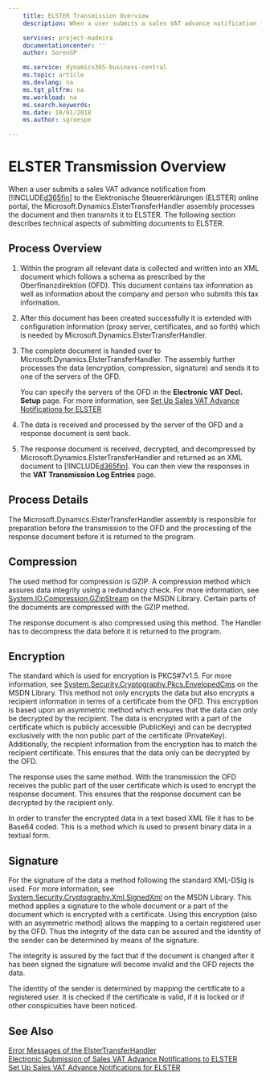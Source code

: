 ```yaml
---
    title: ELSTER Transmission Overview
    description: When a user submits a sales VAT advance notification from Business Central to the Elektronische Steuererklärungen (ELSTER) online portal, the Microsoft.Dynamics.ElsterTransferHandler assembly processes the document and then transmits it to ELSTER.

    services: project-madeira
    documentationcenter: ''
    author: SorenGP

    ms.service: dynamics365-business-central
    ms.topic: article
    ms.devlang: na
    ms.tgt_pltfrm: na
    ms.workload: na
    ms.search.keywords:
    ms.date: 10/01/2018
    ms.author: sgroespe

---
```

# ELSTER Transmission Overview
When a user submits a sales VAT advance notification from [!INCLUDE[d365fin](../../includes/d365fin_md.md)] to the Elektronische Steuererklärungen (ELSTER) online portal, the Microsoft.Dynamics.ElsterTransferHandler assembly processes the document and then transmits it to ELSTER. The following section describes technical aspects of submitting documents to ELSTER.  

## Process Overview  

1.  Within the program all relevant data is collected and written into an XML document which follows a schema as prescribed by the Oberfinanzdirektion (OFD). This document contains tax information as well as information about the company and person who submits this tax information.  
2.  After this document has been created successfully it is extended with configuration information (proxy server, certificates, and so forth) which is needed by Microsoft.Dynamics.ElsterTransferHandler.  
3.  The complete document is handed over to Microsoft.Dynamics.ElsterTransferHandler. The assembly further processes the data (encryption, compression, signature) and sends it to one of the servers of the OFD.  

    You can specify the servers of the OFD in the **Electronic VAT Decl. Setup** page. For more information, see [Set Up Sales VAT Advance Notifications for ELSTER](how-to-set-up-sales-vat-advance-notifications-for-elster.md)  

4.  The data is received and processed by the server of the OFD and a response document is sent back.  
5.  The response document is received, decrypted, and decompressed by Microsoft.Dynamics.ElsterTransferHandler and returned as an XML document to [!INCLUDE[d365fin](../../includes/d365fin_md.md)]. You can then view the responses in the **VAT Transmission Log Entries** page.  

## Process Details  
The Microsoft.Dynamics.ElsterTransferHandler assembly is responsible for preparation before the transmission to the OFD and the processing of the response document before it is returned to the program.  

## Compression  
The used method for compression is GZIP. A compression method which assures data integrity using a redundancy check. For more information, see [System.IO.Compression.GZipStream](https://go.microsoft.com/fwlink/?LinkId=200710) on the MSDN Library. Certain parts of the documents are compressed with the GZIP method.  

The response document is also compressed using this method. The Handler has to decompress the data before it is returned to the program.  

## Encryption  
The standard which is used for encryption is PKCS#7v1.5. For more information, see [System.Security.Cryptography.Pkcs.EnvelopedCms](https://go.microsoft.com/fwlink/?LinkId=200708) on the MSDN Library. This method not only encrypts the data but also encrypts a recipient information in terms of a certificate from the OFD. This encryption is based upon an asymmetric method which ensures that the data can only be decrypted by the recipient. The data is encrypted with a part of the certificate which is publicly accessible (PublicKey) and can be decrypted exclusively with the non public part of the certificate (PrivateKey). Additionally, the recipient information from the encryption has to match the recipient certificate. This ensures that the data only can be decrypted by the OFD.  

The response uses the same method. With the transmission the OFD receives the public part of the user certificate which is used to encrypt the response document. This ensures that the response document can be decrypted by the recipient only.  

In order to transfer the encrypted data in a text based XML file it has to be Base64 coded. This is a method which is used to present binary data in a textual form.  

## Signature  
For the signature of the data a method following the standard XML-DSig is used. For more information, see [System.Security.Cryptography.Xml.SignedXml](https://go.microsoft.com/fwlink/?LinkId=200709) on the MSDN Library. This method applies a signature to the whole document or a part of the document which is encrypted with a certificate. Using this encryption (also with an asymmetric method) allows the mapping to a certain registered user by the OFD. Thus the integrity of the data can be assured and the identity of the sender can be determined by means of the signature.  

The integrity is assured by the fact that if the document is changed after it has been signed the signature will become invalid and the OFD rejects the data.  

The identity of the sender is determined by mapping the certificate to a registered user. It is checked if the certificate is valid, if it is locked or if other conspicuities have been noticed.  

## See Also  
 [Error Messages of the ElsterTransferHandler](error-messages-of-the-elstertransferhandler.md)   
 [Electronic Submission of Sales VAT Advance Notifications to ELSTER](electronic-submission-of-sales-vat-advance-notifications-to-elster.md)   
 [Set Up Sales VAT Advance Notifications for ELSTER](how-to-set-up-sales-vat-advance-notifications-for-elster.md)
